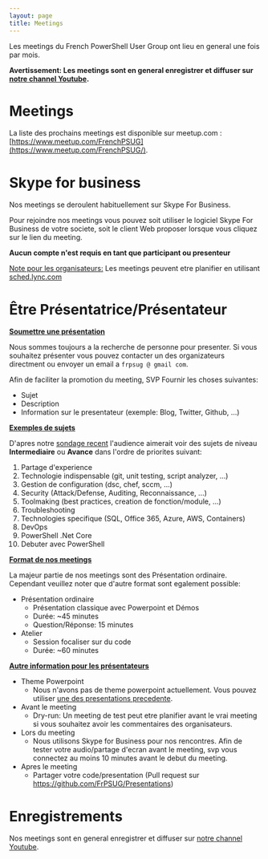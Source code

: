 ```yaml
---
layout: page
title: Meetings
---
```


Les meetings du French PowerShell User Group ont lieu en general une fois par mois.

**Avertissement: Les meetings sont en general enregistrer et diffuser sur [notre channel Youtube](https://www.youtube.com/frenchpowershellusergroup).**

# Meetings

La liste des prochains meetings est disponible sur meetup.com : [https://www.meetup.com/FrenchPSUG](https://www.meetup.com/FrenchPSUG/).

# Skype for business

Nos meetings se deroulent habituellement sur Skype For Business.

Pour rejoindre nos meetings vous pouvez soit utiliser le logiciel Skype For Business de votre societe, soit le client Web proposer lorsque vous cliquez sur le lien du meeting.

**Aucun compte n'est requis en tant que participant ou presenteur**

<u>Note pour les organisateurs:</u> Les meetings peuvent etre planifier en utilisant [sched.lync.com](http://sched.lync.com)

# Être Présentatrice/Présentateur

<u>**Soumettre une présentation**</u>

Nous sommes toujours a la recherche de personne pour presenter. Si vous souhaitez présenter vous pouvez contacter un des organizateurs directment ou envoyer un email a `frpsug @ gmail com`.

Afin de faciliter la promotion du meeting, SVP Fournir les choses suivantes:

* Sujet
* Description
* Information sur le presentateur (exemple: Blog, Twitter, Github, ...)

<u>**Exemples de sujets**</u>

D'apres notre [sondage recent](https://frpsug.github.io/2017/10/05/Call_for_speakers/) l'audience aimerait voir des sujets de niveau **Intermediaire** ou **Avance** dans l'ordre de priorites suivant:

1. Partage d'experience
1. Technologie indispensable (git, unit testing, script analyzer, ...)
1. Gestion de configuration (dsc, chef, sccm, ...)
1. Security (Attack/Defense, Auditing, Reconnaissance, ...)
1. Toolmaking (best practices, creation de fonction/module, ...)
1. Troubleshooting
1. Technologies specifique (SQL, Office 365, Azure, AWS, Containers)
1. DevOps
1. PowerShell .Net Core
1. Debuter avec PowerShell

<u>**Format de nos meetings**</u>

La majeur partie de nos meetings sont des Présentation ordinaire. Cependant veuillez noter que d'autre format sont egalement possible:

* Présentation ordinaire
  * Présentation classique avec Powerpoint et Démos
  * Durée: ~45 minutes
  * Question/Réponse: 15 minutes
* Atelier
  * Session focaliser sur du code
  * Durée: ~60 minutes

<u>**Autre information pour les présentateurs**</u>

* Theme Powerpoint
  * Nous n'avons pas de theme powerpoint actuellement. Vous pouvez utiliser [une des presentations precedente](https://github.com/FrPSUG/Presentations).
* Avant le meeting
  * Dry-run: Un meeting de test peut etre planifier avant le vrai meeting si vous souhaitez avoir les commentaires des organisateurs.
* Lors du meeting
  * Nous utilisons Skype for Business pour nos rencontres. Afin de tester votre audio/partage d'ecran avant le meeting, svp vous connectez au moins 10 minutes avant le debut du meeting.
* Apres le meeting
  * Partager votre code/presentation (Pull request sur https://github.com/FrPSUG/Presentations)

# Enregistrements

Nos meetings sont en general enregistrer et diffuser sur [notre channel Youtube](https://www.youtube.com/frenchpowershellusergroup).